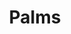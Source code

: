 ---
ee_id: '130'
site: '1'
type: '2'
long_id: 2011-075 Palms
url: 2011-075-palms
year: '2011'
medium: Pencil on paper (produced with Mutoh XP-300 Series printer)
commission:
add_credit:
dims: 28.5 x 19.5 inches
pitch: |-
  <p>Plotter-drawn palm tree, produced in an edition of 6.&nbsp; </p>
  <p>​</p>
ps:
live_url:
related:
title: Palms
youtube:
imgs: "{filedir_1}palms-2011-075-full-2-database-ih.jpg"
subheading:
year2: '2011'
download:
add_credits:
related_code:
! '':
layout: things-i-made
---